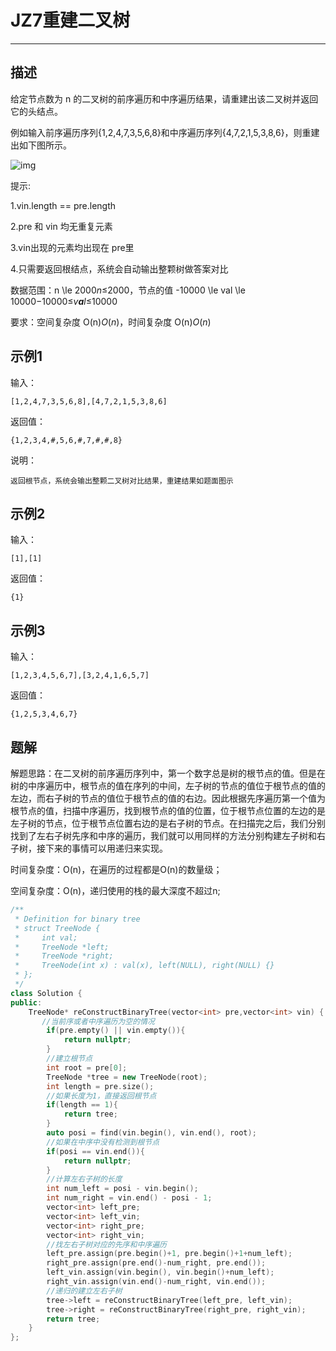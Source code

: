 # JZ7重建二叉树

---

## 描述



给定节点数为 n 的二叉树的前序遍历和中序遍历结果，请重建出该二叉树并返回它的头结点。

例如输入前序遍历序列{1,2,4,7,3,5,6,8}和中序遍历序列{4,7,2,1,5,3,8,6}，则重建出如下图所示。

![img](https://uploadfiles.nowcoder.com/images/20210717/557336_1626504921458/776B0E5E0FAD11A6F15004B29DA5E628)

提示:

1.vin.length == pre.length

2.pre 和 vin 均无重复元素

3.vin出现的元素均出现在 pre里

4.只需要返回根结点，系统会自动输出整颗树做答案对比

数据范围：n \le 2000*n*≤2000，节点的值 -10000 \le val \le 10000−10000≤*v**a**l*≤10000

要求：空间复杂度 O(n)*O*(*n*)，时间复杂度 O(n)*O*(*n*)

## 示例1

输入：

```
[1,2,4,7,3,5,6,8],[4,7,2,1,5,3,8,6]
```

返回值：

```
{1,2,3,4,#,5,6,#,7,#,#,8}
```

说明：

```
返回根节点，系统会输出整颗二叉树对比结果，重建结果如题面图示    
```

## 示例2

输入：

```
[1],[1]
```

返回值：

```
{1}
```

## 示例3

输入：

```
[1,2,3,4,5,6,7],[3,2,4,1,6,5,7]
```

返回值：

```
{1,2,5,3,4,6,7}
```



## 题解

解题思路：在二叉树的前序遍历序列中，第一个数字总是树的根节点的值。但是在树的中序遍历中，根节点的值在序列的中间，左子树的节点的值位于根节点的值的左边，而右子树的节点的值位于根节点的值的右边。因此根据先序遍历第一个值为根节点的值，扫描中序遍历，找到根节点的值的位置，位于根节点位置的左边的是左子树的节点，位于根节点位置右边的是右子树的节点。在扫描完之后，我们分别找到了左右子树先序和中序的遍历，我们就可以用同样的方法分别构建左子树和右子树，接下来的事情可以用递归来实现。

时间复杂度：O(n)，在遍历的过程都是O(n)的数量级；

空间复杂度：O(n)，递归使用的栈的最大深度不超过n;

```cpp
/**
 * Definition for binary tree
 * struct TreeNode {
 *     int val;
 *     TreeNode *left;
 *     TreeNode *right;
 *     TreeNode(int x) : val(x), left(NULL), right(NULL) {}
 * };
 */
class Solution {
public:
    TreeNode* reConstructBinaryTree(vector<int> pre,vector<int> vin) {
       //当前序或者中序遍历为空的情况
        if(pre.empty() || vin.empty()){
            return nullptr;
        }
        //建立根节点
        int root = pre[0];
        TreeNode *tree = new TreeNode(root);
        int length = pre.size();
        //如果长度为1，直接返回根节点
        if(length == 1){
            return tree;
        }
        auto posi = find(vin.begin(), vin.end(), root);
        //如果在中序中没有检测到根节点
        if(posi == vin.end()){
            return nullptr;
        }
        //计算左右子树的长度
        int num_left = posi - vin.begin();
        int num_right = vin.end() - posi - 1;
        vector<int> left_pre;
        vector<int> left_vin;
        vector<int> right_pre;
        vector<int> right_vin;
        //找左右子树对应的先序和中序遍历
        left_pre.assign(pre.begin()+1, pre.begin()+1+num_left);
        right_pre.assign(pre.end()-num_right, pre.end());
        left_vin.assign(vin.begin(), vin.begin()+num_left);
        right_vin.assign(vin.end()-num_right, vin.end());
        //递归的建立左右子树
        tree->left = reConstructBinaryTree(left_pre, left_vin);
        tree->right = reConstructBinaryTree(right_pre, right_vin);
        return tree;
    }
};
```

